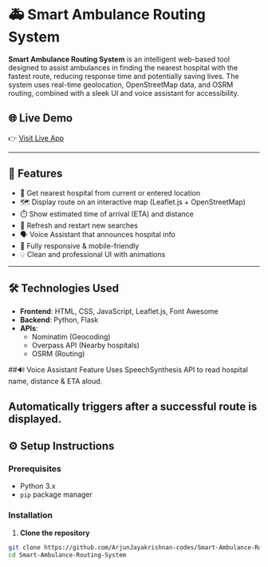 # 🚑 Smart Ambulance Routing System

**Smart Ambulance Routing System** is an intelligent web-based tool designed to assist ambulances in finding the nearest hospital with the fastest route, reducing response time and potentially saving lives. The system uses real-time geolocation, OpenStreetMap data, and OSRM routing, combined with a sleek UI and voice assistant for accessibility.



## 🌐 Live Demo
👉 [Visit Live App](https://smart-ambulance-routing-system.onrender.com/)

---

## 🚀 Features

- 📍 Get nearest hospital from current or entered location
- 🗺️ Display route on an interactive map (Leaflet.js + OpenStreetMap)
- ⏱️ Show estimated time of arrival (ETA) and distance
- 🔄 Refresh and restart new searches
- 🗣️ Voice Assistant that announces hospital info
- 📱 Fully responsive & mobile-friendly
- 💡 Clean and professional UI with animations

---

## 🛠️ Technologies Used

- **Frontend**: HTML, CSS, JavaScript, Leaflet.js, Font Awesome
- **Backend**: Python, Flask
- **APIs**:
  - Nominatim (Geocoding)
  - Overpass API (Nearby hospitals)
  - OSRM (Routing)


##🔊 Voice Assistant Feature
Uses SpeechSynthesis API to read hospital name, distance & ETA aloud.

Automatically triggers after a successful route is displayed.
---

## ⚙️ Setup Instructions

### Prerequisites

- Python 3.x
- `pip` package manager

### Installation

1. **Clone the repository**

```bash
git clone https://github.com/ArjunJayakrishnan-codes/Smart-Ambulance-Routing-System.git
cd Smart-Ambulance-Routing-System
